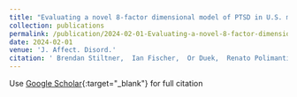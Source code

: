 ```yaml
---
title: "Evaluating a novel 8-factor dimensional model of PTSD in U.S. military veterans: Results from the National Health and Resilience in Veterans Study"
collection: publications
permalink: /publication/2024-02-01-Evaluating-a-novel-8-factor-dimensional-model-of-PTSD-in-US-military-veterans-Results-from-the-National-Health-and-Resilience-in-Veterans-Study
date: 2024-02-01
venue: 'J. Affect. Disord.'
citation: ' Brendan Stiltner,  Ian Fischer,  Or Duek,  Renato Polimanti,  Ilan Harpaz-Rotem,  Robert Pietrzak, &quot;Evaluating a novel 8-factor dimensional model of PTSD in U.S. military veterans: Results from the National Health and Resilience in Veterans Study.&quot; J. Affect. Disord., 2024.'
---
```

Use [Google Scholar](https://scholar.google.com/scholar?q=Evaluating+a+novel+8+factor+dimensional+model+of+PTSD+in+U.S.+military+veterans:+Results+from+the+National+Health+and+Resilience+in+Veterans+Study){:target="_blank"} for full citation